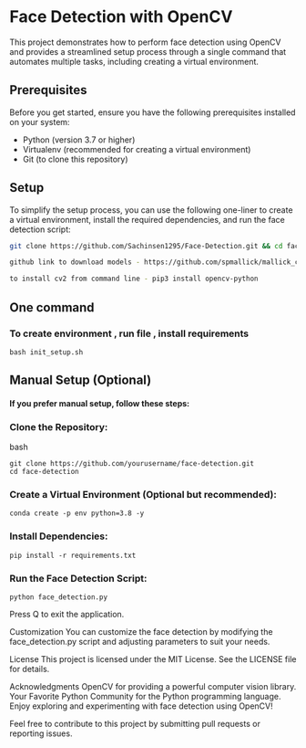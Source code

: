 # Face Detection with OpenCV

This project demonstrates how to perform face detection using OpenCV and provides a streamlined setup process through a single command that automates multiple tasks, including creating a virtual environment.

## Prerequisites

Before you get started, ensure you have the following prerequisites installed on your system:

- Python (version 3.7 or higher)
- Virtualenv (recommended for creating a virtual environment)
- Git (to clone this repository)

## Setup

To simplify the setup process, you can use the following one-liner to create a virtual environment, install the required dependencies, and run the face detection script:

```bash
git clone https://github.com/Sachinsen1295/Face-Detection.git && cd face-detection && sh init_setup.sh

github link to download models - https://github.com/spmallick/mallick_cascades/tree/master/haarcascades

to install cv2 from command line - pip3 install opencv-python

```

##  One command 

### To create  environment , run file , install requirements

```
bash init_setup.sh
```
## Manual Setup (Optional)
#### If you prefer manual setup, follow these steps:

### Clone the Repository:

bash
```
git clone https://github.com/yourusername/face-detection.git
cd face-detection

```

### Create a Virtual Environment (Optional but recommended):
```
conda create -p env python=3.8 -y
```

### Install Dependencies:

```
pip install -r requirements.txt
```

### Run the Face Detection Script:

```
python face_detection.py
```



Press Q to exit the application.

Customization
You can customize the face detection by modifying the face_detection.py script and adjusting parameters to suit your needs.

License
This project is licensed under the MIT License. See the LICENSE file for details.

Acknowledgments
OpenCV for providing a powerful computer vision library.
Your Favorite Python Community for the Python programming language.
Enjoy exploring and experimenting with face detection using OpenCV!

Feel free to contribute to this project by submitting pull requests or reporting issues.



